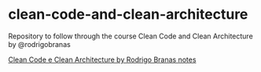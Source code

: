 # clean-code-and-clean-architecture
Repository to follow through the course Clean Code and Clean Architecture by @rodrigobranas


[Clean Code e Clean Architecture by Rodrigo Branas notes](https://flat-cloudberry-ea8.notion.site/Clean-Code-e-Clean-Architecture-by-Rodrigo-Branas-65847c9fa2c5427683f4ced18e3afe9e)
